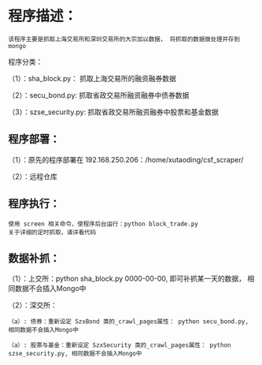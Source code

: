 程序描述：
============
    该程序主要是抓取上海交易所和深圳交易所的大宗加以数据， 将抓取的数据做处理并存到mongo
    
    
程序分类：

（1）：sha_block.py：   抓取上海交易所的融资融券数据

（2）：secu_bond.py:    抓取省政交易所融资融券中债券数据

（3）：szse_security.py:   抓取省政交易所融资融券中股票和基金数据    
    
程序部署：
---------
（1）：原先的程序部署在 192.168.250.206：/home/xutaoding/csf_scraper/

（2）：远程仓库


程序执行：
--------
    使用 screen 相关命令，使程序后台运行：python block_trade.py
    关于详细的定时抓取，请详看代码
    
    
数据补抓：
---------
（1）：上交所：python sha_block.py 0000-00-00, 即可补抓某一天的数据， 相同数据不会插入Mongo中

（2）：深交所：

    （a）: 债券：重新设定 SzxBond 类的_crawl_pages属性： python secu_bond.py, 相同数据不会插入Mongo中
    
    （a）: 股票与基金：重新设定 SzxSecurity 类的_crawl_pages属性： python szse_security.py, 相同数据不会插入Mongo中

    
